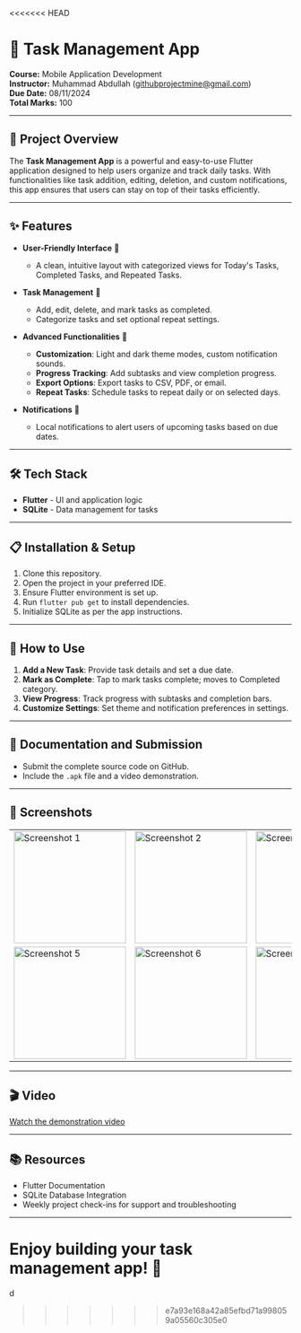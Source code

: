 <<<<<<< HEAD
# 📱 Task Management App

**Course:** Mobile Application Development  
**Instructor:** Muhammad Abdullah (githubprojectmine@gmail.com)  
**Due Date:** 08/11/2024  
**Total Marks:** 100  

---

## 🎯 Project Overview
The **Task Management App** is a powerful and easy-to-use Flutter application designed to help users organize and track daily tasks. With functionalities like task addition, editing, deletion, and custom notifications, this app ensures that users can stay on top of their tasks efficiently.

---

## ✨ Features

- **User-Friendly Interface** 🌈
  - A clean, intuitive layout with categorized views for Today's Tasks, Completed Tasks, and Repeated Tasks.

- **Task Management** 📝
  - Add, edit, delete, and mark tasks as completed.
  - Categorize tasks and set optional repeat settings.

- **Advanced Functionalities** 🚀
  - **Customization**: Light and dark theme modes, custom notification sounds.
  - **Progress Tracking**: Add subtasks and view completion progress.
  - **Export Options**: Export tasks to CSV, PDF, or email.
  - **Repeat Tasks**: Schedule tasks to repeat daily or on selected days.

- **Notifications** 🔔
  - Local notifications to alert users of upcoming tasks based on due dates.

---

## 🛠️ Tech Stack

- **Flutter** - UI and application logic
- **SQLite** - Data management for tasks

---

## 📋 Installation & Setup

1. Clone this repository.
2. Open the project in your preferred IDE.
3. Ensure Flutter environment is set up.
4. Run `flutter pub get` to install dependencies.
5. Initialize SQLite as per the app instructions.

---

## 🧩 How to Use

1. **Add a New Task**: Provide task details and set a due date.
2. **Mark as Complete**: Tap to mark tasks complete; moves to Completed category.
3. **View Progress**: Track progress with subtasks and completion bars.
4. **Customize Settings**: Set theme and notification preferences in settings.

---

## 📝 Documentation and Submission

- Submit the complete source code on GitHub.
- Include the `.apk` file and a video demonstration.

---

## 📸 Screenshots

<table>
  <tr>
    <td><img src="https://github.com/user-attachments/assets/3ed8a149-49a8-44b3-9871-6cf8a8fe6c71" alt="Screenshot 1" width="200"/></td>
    <td><img src="https://github.com/user-attachments/assets/58f92a9e-a6a7-4a98-a721-614f73057fdf" alt="Screenshot 2" width="200"/></td>
    <td><img src="https://github.com/user-attachments/assets/3e8cfc82-6b0d-4bf6-a1cf-761a7d138731" alt="Screenshot 3" width="200"/></td>
     <td><img src="https://github.com/user-attachments/assets/7f2cb956-d0f3-488c-ad36-410d4f9b20de" alt="Screenshot 4" width="200"/></td>
  </tr>
  <tr>
    <td><img src="https://github.com/user-attachments/assets/b5c4667b-f395-48f9-914d-53347b338c83" alt="Screenshot 5" width="200"/></td>
    <td><img src="https://github.com/user-attachments/assets/5c1b1a6d-1a53-42aa-a867-5eb2f4cdeb0b" alt="Screenshot 6" width="200"/></td>
       <td><img src="https://github.com/user-attachments/assets/a74434b4-4119-4823-973d-5c25e9ac4961" alt="Screenshot 7" width="200"/></td>
    <td><img src="https://github.com/user-attachments/assets/0e28100d-fd44-41bf-b198-305ef4a2100d" alt="Screenshot 8" width="200"/></td>
  </tr>

 
</table>

---
## 🎬 Video

[Watch the demonstration video](https://github.com/user-attachments/assets/78708bc1-4c55-46ae-a02f-cb931793d213)

---

## 📚 Resources
- Flutter Documentation
- SQLite Database Integration
- Weekly project check-ins for support and troubleshooting

---

Enjoy building your task management app! 🚀
=======
d
>>>>>>> e7a93e168a42a85efbd71a998059a05560c305e0
